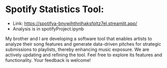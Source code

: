 # Spotify Statistics Tool:
- Link: https://spotifya-bnywihthnlhaksfpltz7el.streamlit.app/
- Analysis is in spotifyProject.ipynb

My brother and I are developing a software tool that enables artists to analyze their song features and generate data-driven pitches for strategic submissions to playlists, thereby enhancing music exposure. We are actively updating and refining the tool. Feel free to explore its features and functionality. Your feedback is welcome!

